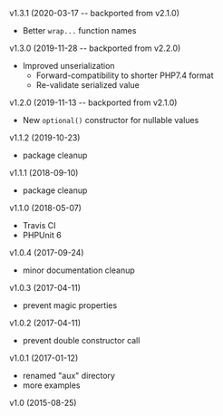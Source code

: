 v1.3.1 (2020-03-17 -- backported from v2.1.0)

 * Better `wrap...` function names

v1.3.0 (2019-11-28 -- backported from v2.2.0)

 * Improved unserialization
    * Forward-compatibility to shorter PHP7.4 format
    * Re-validate serialized value

v1.2.0 (2019-11-13 -- backported from v2.1.0)

* New `optional()` constructor for nullable values

v1.1.2 (2019-10-23)
* package cleanup

v1.1.1 (2018-09-10)
* package cleanup

v1.1.0 (2018-05-07)
* Travis CI
* PHPUnit 6

v1.0.4 (2017-09-24)
* minor documentation cleanup

v1.0.3 (2017-04-11)
* prevent magic properties

v1.0.2 (2017-04-11)
* prevent double constructor call

v1.0.1 (2017-01-12)
* renamed "aux" directory
* more examples

v1.0 (2015-08-25)

